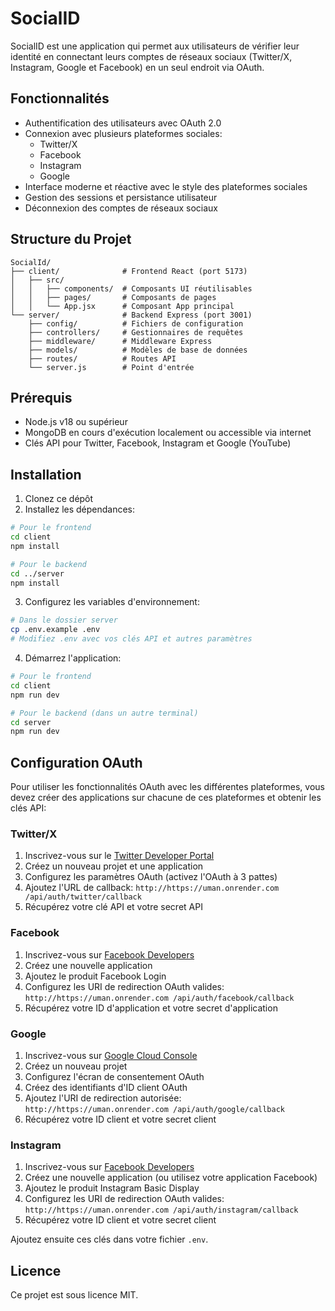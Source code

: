 # SocialID

SocialID est une application qui permet aux utilisateurs de vérifier leur identité en connectant leurs comptes de réseaux sociaux (Twitter/X, Instagram, Google et Facebook) en un seul endroit via OAuth.

## Fonctionnalités

- Authentification des utilisateurs avec OAuth 2.0
- Connexion avec plusieurs plateformes sociales:
  - Twitter/X
  - Facebook
  - Instagram
  - Google
- Interface moderne et réactive avec le style des plateformes sociales
- Gestion des sessions et persistance utilisateur
- Déconnexion des comptes de réseaux sociaux

## Structure du Projet

```
SocialId/
├── client/              # Frontend React (port 5173)
│   ├── src/
│   │   ├── components/  # Composants UI réutilisables
│   │   ├── pages/       # Composants de pages
│   │   └── App.jsx      # Composant App principal
└── server/              # Backend Express (port 3001)
    ├── config/          # Fichiers de configuration
    ├── controllers/     # Gestionnaires de requêtes 
    ├── middleware/      # Middleware Express
    ├── models/          # Modèles de base de données
    ├── routes/          # Routes API
    └── server.js        # Point d'entrée
```

## Prérequis

- Node.js v18 ou supérieur
- MongoDB en cours d'exécution localement ou accessible via internet
- Clés API pour Twitter, Facebook, Instagram et Google (YouTube)

## Installation

1. Clonez ce dépôt
2. Installez les dépendances:

```bash
# Pour le frontend
cd client
npm install

# Pour le backend
cd ../server
npm install
```

3. Configurez les variables d'environnement:

```bash
# Dans le dossier server
cp .env.example .env
# Modifiez .env avec vos clés API et autres paramètres
```

4. Démarrez l'application:

```bash
# Pour le frontend
cd client
npm run dev

# Pour le backend (dans un autre terminal)
cd server
npm run dev
```

## Configuration OAuth

Pour utiliser les fonctionnalités OAuth avec les différentes plateformes, vous devez créer des applications sur chacune de ces plateformes et obtenir les clés API:

### Twitter/X
1. Inscrivez-vous sur le [Twitter Developer Portal](https://developer.twitter.com/)
2. Créez un nouveau projet et une application
3. Configurez les paramètres OAuth (activez l'OAuth à 3 pattes)
4. Ajoutez l'URL de callback: `http://https://uman.onrender.com /api/auth/twitter/callback`
5. Récupérez votre clé API et votre secret API

### Facebook
1. Inscrivez-vous sur [Facebook Developers](https://developers.facebook.com/)
2. Créez une nouvelle application
3. Ajoutez le produit Facebook Login
4. Configurez les URI de redirection OAuth valides: `http://https://uman.onrender.com /api/auth/facebook/callback`
5. Récupérez votre ID d'application et votre secret d'application

### Google
1. Inscrivez-vous sur [Google Cloud Console](https://console.cloud.google.com/)
2. Créez un nouveau projet
3. Configurez l'écran de consentement OAuth
4. Créez des identifiants d'ID client OAuth
5. Ajoutez l'URI de redirection autorisée: `http://https://uman.onrender.com /api/auth/google/callback`
6. Récupérez votre ID client et votre secret client

### Instagram
1. Inscrivez-vous sur [Facebook Developers](https://developers.facebook.com/)
2. Créez une nouvelle application (ou utilisez votre application Facebook)
3. Ajoutez le produit Instagram Basic Display
4. Configurez les URI de redirection OAuth valides: `http://https://uman.onrender.com /api/auth/instagram/callback`
5. Récupérez votre ID client et votre secret client

Ajoutez ensuite ces clés dans votre fichier `.env`.

## Licence

Ce projet est sous licence MIT.